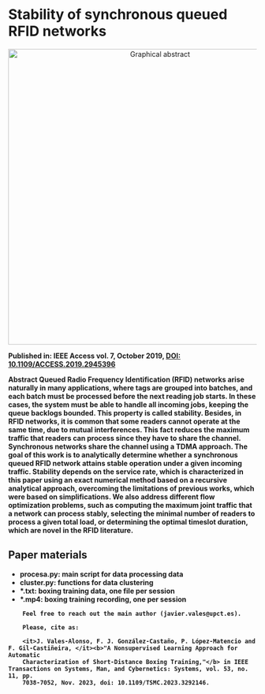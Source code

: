 # Stability of synchronous queued RFID networks

<p align="center">
  <img src="https://ieeexplore.ieee.org/ielx7/6287639/8600701/8856209/graphical_abstract/access-gagraphic-2945396.jpg" alt="Graphical abstract" width="600">
</p>

<p>
<b>Published in: IEEE Access vol. 7, October 2019, <a href="https://doi.org/10.1109/ACCESS.2019.2945396"> DOI: 10.1109/ACCESS.2019.2945396 </a </b </p>
<p>
<b> Abstract </b>
<it>Queued Radio Frequency Identification (RFID) networks arise naturally in many applications, where tags are
grouped into batches, and each batch must be processed before the next reading job starts. In these cases, the
system must be able to handle all incoming jobs, keeping the queue backlogs bounded. This property is called
stability. Besides, in RFID networks, it is common that some readers cannot operate at the same time, due to mutual
interferences. This fact reduces the maximum traffic that readers can process since they have to share the channel.
Synchronous networks share the channel using a TDMA approach. The goal of this work is to analytically determine
whether a synchronous queued RFID network attains stable operation under a given incoming traffic. Stability
depends on the service rate, which is characterized in this paper using an exact numerical method based on a
recursive analytical approach, overcoming the limitations of previous works, which were based on simplifications.
We also address different flow optimization problems, such as computing the maximum joint traffic that a network
can process stably, selecting the minimal number of readers to process a given total load, or determining the
optimal timeslot duration, which are novel in the RFID literature.</it>


## Paper materials
<ul>
  <li> <b>procesa.py</b>: main script for data processing data
    <li> <b>cluster.py</b>: functions for data clustering
      <li> <b>*.txt</b>: boxing training data, one file per session
        <li> <b>*.mp4</b>: boxing training recording, one per session
        </ul>

        Feel free to reach out the main author (javier.vales@upct.es).

        Please, cite as:

        <it>J. Vales-Alonso, F. J. González-Castaño, P. López-Matencio and F. Gil-Castiñeira, </it><b>"A Nonsupervised Learning Approach for Automatic
        Characterization of Short-Distance Boxing Training,"</b> in IEEE Transactions on Systems, Man, and Cybernetics: Systems, vol. 53, no. 11, pp.
        7038-7052, Nov. 2023, doi: 10.1109/TSMC.2023.3292146.
